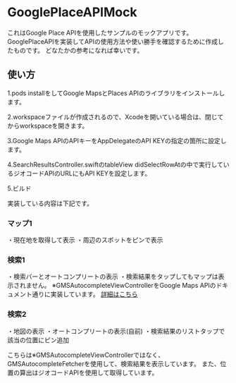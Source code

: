 # GooglePlaceAPIMock
これはGoogle Place APIを使用したサンプルのモックアプリです。
GooglePlaceAPIを実装してAPIの使用方法や使い勝手を確認するために作成したものです。
どなたかの参考になれば幸いです。

## 使い方

1.pods installをしてGoogle MapsとPlaces APIのライブラリをインストールします。

2.workspaceファイルが作成されるので、Xcodeを開いている場合は、閉じてからworkspaceを開きます。

3.Google Maps APIのAPIキーをAppDelegateのAPI KEYの指定の箇所に設定します。

4.SearchResultsController.swiftのtableView didSelectRowAtの中で実行しているジオコードAPIのURLにもAPI KEYを設定します。

5.ビルド

実装している内容は下記です。

### マップ1
・現在地を取得して表示
・周辺のスポットをピンで表示

### 検索1
・検索バーとオートコンプリートの表示
・検索結果をタップしてもマップは表示されません。
※GMSAutocompleteViewControllerをGoogle Maps APIのドキュメント通りに実装しています。
[詳細はこちら](https://developers.google.com/places/ios-sdk/reference/interface_g_m_s_autocomplete_view_controller)

### 検索2
・地図の表示
・オートコンプリートの表示(自前)
・検索結果のリストタップで該当の位置にピン追加

こちらは※GMSAutocompleteViewControllerではなく、GMSAutocompleteFetcherを使用して、検索結果を表示しています。
また、位置の算出はジオコードAPIを使用して取得しています。




